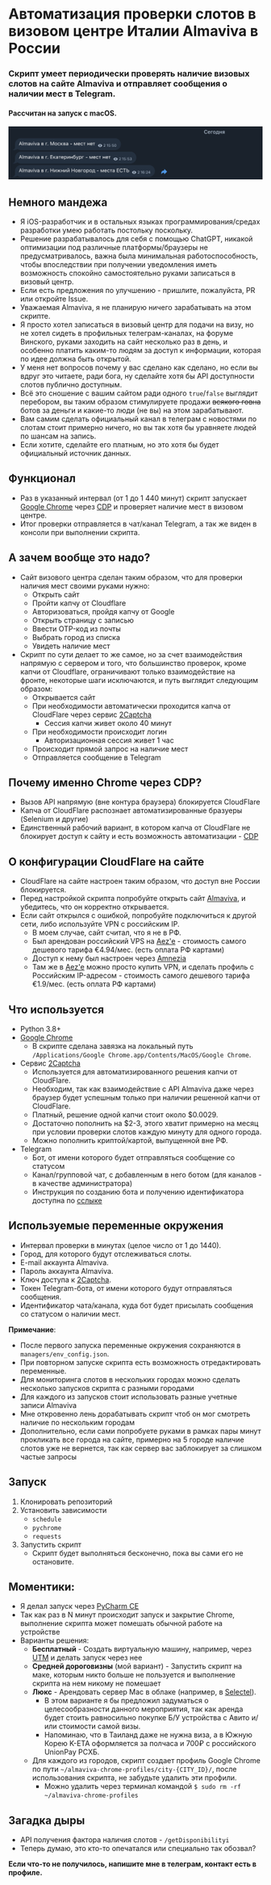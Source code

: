 # Автоматизация проверки слотов в визовом центре Италии Almaviva в России

### Cкрипт умеет периодически проверять наличие визовых слотов на сайте Almaviva и отправляет сообщения о наличии мест в Telegram.

#### Рассчитан на запуск с macOS.

![Пример сообщений](/images/example.png)

## Немного мандежа
* Я iOS-разработчик и в остальных языках программирования/средах разработки умею работать постольку поскольку.
* Решение разрабатывалось для себя с помощью ChatGPT, никакой оптимизации под различные платформы/браузеры не предусматривалось, важна была минимальная работоспособность, чтобы впоследствии при получении уведомления иметь возможность спокойно самостоятельно руками записаться в визовый центр.
* Если есть предложения по улучшению - пришлите, пожалуйста, PR или откройте Issue.
* Уважаемая Almaviva, я не планирую ничего зарабатывать на этом скрипте.
* Я просто хотел записаться в визовый центр для подачи на визу, но не хотел сидеть в профильных телеграм-каналах, на форуме Винского, руками заходить на сайт несколько раз в день, и особенно платить каким-то людям за доступ к информации, которая по идее должна быть открытой.
* У меня нет вопросов почему у вас сделано как сделано, но если вы вдруг это читаете, ради бога, ну сделайте хотя бы API доступности слотов публично доступным.
* Всё это сношение с вашим сайтом ради одного `true`/`false` выглядит перебором, вы таким образом стимулируете продажи ~~всякого говна~~ ботов за деньги и какие-то люди (не вы) на этом зарабатывают.
* Вам самим сделать официальный канал в телеграм с новостями по слотам стоит примерно ничего, но вы так хотя бы уравняете людей по шансам на запись.
* Если хотите, сделайте его платным, но это хотя бы будет официальный источник данных.

## Функционал
* Раз в указанный интервал (от 1 до 1 440 минут) скрипт запускает [Google Chrome](https://www.google.com/chrome/) через [CDP](https://chromedevtools.github.io/devtools-protocol/) и проверяет наличие мест в визовом центре.
* Итог проверки отправляется в чат/канал Telegram, а так же виден в консоли при выполнении скрипта.

## А зачем вообще это надо?
* Сайт визового центра сделан таким образом, что для проверки наличия мест своими руками нужно:
  * Открыть сайт
  * Пройти капчу от Cloudflare
  * Авторизоваться, пройдя капчу от Google
  * Открыть страницу с записью
  * Ввести OTP-код из почты
  * Выбрать город из списка
  * Увидеть наличие мест
* Скрипт по сути делает то же самое, но за счет взаимодействия напрямую с сервером и того, что большинство проверок, кроме капчи от Cloudflare, ограничивают только взаимодействие на фронте, некоторые шаги исключаются, и путь выглядит следующим образом:
  * Открывается сайт
  * При необходимости автоматически проходится капча от CloudFlare через сервис [2Captcha](https://2captcha.com/?from=25995218)
    * Сессия капчи живет около 40 минут
  * При необходимости происходит логин
    * Авторизационная сессия живет 1 час
  * Происходит прямой запрос на наличие мест
  * Отправляется сообщение в Telegram

## Почему именно Chrome через CDP?
* Вызов API напрямую (вне контура браузера) блокируется CloudFlare
* Капча от CloudFlare распознает автоматизированные бразуеры (Selenium и другие) 
* Единственный рабочий вариант, в котором капча от CloudFlare не блокирует доступ к сайту и есть возможность автоматизации - [CDP](https://chromedevtools.github.io/devtools-protocol/)

## О конфигурации CloudFlare на сайте
* CloudFlare на сайте настроен таким образом, что доступ вне России блокируется.
* Перед настройкой скрипта попробуйте открыть сайт [Almaviva](https://ru.almaviva-visa.services/), и убедитесь, что он корректно открывается.
* Если сайт открылся с ошибкой, попробуйте подключиться к другой сети, либо используйте VPN с российским IP. 
  * В моем случае, сайт считал, что я не в РФ.
  * Был арендован российский VPS на [Aez'e](https://aeza.net/?ref=552661) - стоимость самого дешевого тарифа €4.94/мес. (есть оплата РФ картами)
  * Доступ к нему был настроен через [Amnezia](https://amnezia.org/ru/starter-guide)
  * Там же в [Aez'e](https://aeza.net/?ref=552661) можно просто купить VPN, и сделать профиль с Российским IP-адресом - стоимость самого дешевого тарифа €1.9/мес. (есть оплата РФ картами)

## Что используется
* Python 3.8+
* [Google Chrome](https://www.google.com/chrome/)
  * В скрипте сделана завязка на локальный путь `/Applications/Google Chrome.app/Contents/MacOS/Google Chrome`.
* Сервис [2Captcha](https://2captcha.com/?from=25995218/)
  * Используется для автоматизированного решения капчи от CloudFlare. 
  * Необходим, так как взаимодействие с API Almaviva даже через браузер будет успешным только при наличии решенной капчи от CloudFlare.
  * Платный, решение одной капчи стоит около $0.0029.
  * Достаточно пополнить на $2-3, этого хватит примерно на месяц при условии проверки слотов каждую минуту для одного города. 
  * Можно пополнить криптой/картой, выпущенной вне РФ.
* Telegram
  * Бот, от имени которого будет отправляться сообщение со статусом
  * Канал/групповой чат, с добавленным в него ботом (для каналов - в качестве администратора)
  * Инструкция по созданию бота и получению идентификатора доступна по [сслыке](https://gist.github.com/nafiesl/4ad622f344cd1dc3bb1ecbe468ff9f8a)

## Используемые переменные окружения
* Интервал проверки в минутах (целое число от 1 до 1440).
* Город, для которого будут отслеживаться слоты.
* E-mail аккаунта Almaviva.
* Пароль аккаунта Almaviva.
* Ключ доступа к [2Captcha](https://2captcha.com/?from=25995218).
* Токен Telegram-бота, от имени которого будут отправляться сообщения.
* Идентификатор чата/канала, куда бот будет присылать сообщения со статусом о наличии мест.

**Примечание**:
* После первого запуска переменные окружения сохраняются в `managers/env_config.json`.
* При повторном запуске скрипта есть возможность отредактировать переменные.
* Для мониторинга слотов в нескольких городах можно сделать несколько запусков скрипта с разными городами 
* Для каждого из запусков стоит использовать разные учетные записи Almaviva
* Мне откровенно лень дорабатывать скрипт чтоб он мог смотреть наличие по нескольким городам
* Дополнительно, если сами попробуете руками в рамках пары минут прокликать все города на сайте, примерно на 5 городе наличие слотов уже не вернется, так как сервер вас заблокирует за слишком частые запросы

## Запуск
1. Клонировать репозиторий
2. Установить зависимости 
   * `schedule`
   * `pychrome`
   * `requests`
3. Запустить скрипт
   * Скрипт будет выполняться бесконечно, пока вы сами его не остановите.

## Моментики:
* Я делал запуск через [PyCharm CE](https://www.jetbrains.com/pycharm/download/?section=mac)
* Так как раз в N минут происходит запуск и закрытие Chrome, выполнение скрипта может помешать обычной работе на устройстве
* Варианты решения:
  * **Бесплатный** - Создать виртуальную машину, например, через [UTM](https://mac.getutm.app/) и делать запуск через нее
  * **Средней дороговизны** (мой вариант) - Запустить скрипт на маке, которым никто больше не пользуется и выполнение скрипта на нем никому не помешает
  * **Люкс** - Арендовать сервер Mac в облаке (например, в [Selectel](https://selectel.ru/services/dedicated/mac/)).
    * В этом варианте я бы предложил задуматься о целесообразности данного мероприятия, так как аренда будет стоить равносильно покупке Б/У устройства с Авито и/или стоимости самой визы.
    * Напоминаю, что в Таиланд даже не нужна виза, а в Южную Корею K-ETA оформляется за полчаса и 700₽ с российского UnionPay РСХБ.
  * Для каждого из городов, скрипт создает профиль Google Chrome по пути `~/almaviva-chrome-profiles/city-{CITY_ID}/`, после использования скрипта, не забудьте удалить эти профили.
    * Можно удалить через терминал командой `$ sudo rm -rf ~/almaviva-chrome-profiles`

## Загадка дыры
* API получения фактора наличия слотов - `/getDisponibilityi`
* Теперь думаю, это кто-то опечатался или специально так обозвал? 

**Если что-то не получилось, напишите мне в телеграм, контакт есть в профиле.**
